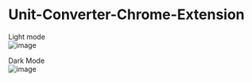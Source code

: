 # Unit-Converter-Chrome-Extension

Light mode
<br/>
![image](https://user-images.githubusercontent.com/89343504/201107160-893e86fe-6c05-4c33-afac-5414dda4ea5e.png)

Dark Mode
<br/>
![image](https://user-images.githubusercontent.com/89343504/201107200-1c09c398-9892-4a76-baea-f44f08e1a2f2.png)
